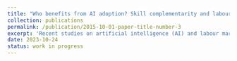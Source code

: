 ```yaml
---
title: "Who benefits from AI adoption? Skill complementarity and labour market dynamics"
collection: publications
permalink: /publication/2015-10-01-paper-title-number-3
excerpt: 'Recent studies on artificial intelligence (AI) and labour market outcomes often focus on the automation effects of AI. However, which skills might complement AI technologies and how AI adoption shapes employment and wage dynamics remain under-explored at the occupation level. Moving beyond the classic measurement of skills such as education, tenure or specific skill categories, I assess how many skills are combined in an occupation and their respective complexity. I refer to this as "complexity intelligence" and propose that occupations with high complexity intelligence will complement AI technologies. Most notably, the findings show that complex occupations are more likely to adopt AI technologies. In addition, there is a positive correlation between AI adoption and employment growth. AI adoption is associated with an increase in wage growth on average, with a larger increase for complex occupations.'
date: 2023-10-24
status: work in progress
---
```

